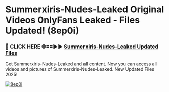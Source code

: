 # Summerxiris-Nudes-Leaked Original Videos 0nlyFans Leaked - Files Updated! (8ep0i)

<h3>🔴 CLICK HERE 🌐==►► <a href="https://tinyurl.com/4mcuefdz" rel="nofollow">Summerxiris-Nudes-Leaked Updated Files</a></h3>

Get Summerxiris-Nudes-Leaked and all content. Now you can access all videos and pictures of Summerxiris-Nudes-Leaked. New Updated Files 2025!

[![8ep0i](https://i.imgur.com/StAQSOY.gif)](https://tinyurl.com/4mcuefdz)
